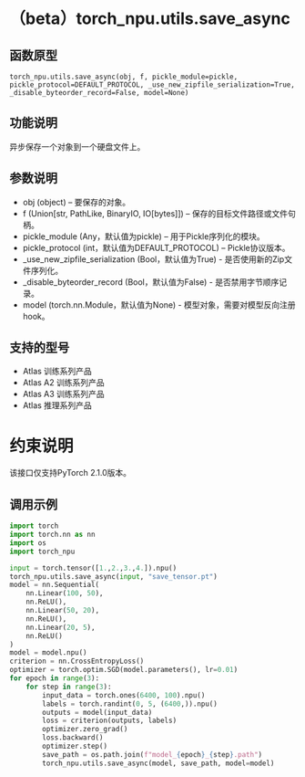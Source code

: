 # （beta）torch\_npu.utils.save\_async

## 函数原型

```
torch_npu.utils.save_async(obj, f, pickle_module=pickle, pickle_protocol=DEFAULT_PROTOCOL, _use_new_zipfile_serialization=True, _disable_byteorder_record=False, model=None)
```

## 功能说明

异步保存一个对象到一个硬盘文件上。

## 参数说明

-   obj \(object\) – 要保存的对象。
-   f \(Union\[str, PathLike, BinaryIO, IO\[bytes\]\]\) – 保存的目标文件路径或文件句柄。
-   pickle\_module \(Any，默认值为pickle\) – 用于Pickle序列化的模块。
-   pickle\_protocol \(int，默认值为DEFAULT\_PROTOCOL\) – Pickle协议版本。
-   \_use\_new\_zipfile\_serialization \(Bool，默认值为True\) - 是否使用新的Zip文件序列化。
-   \_disable\_byteorder\_record \(Bool，默认值为False\) - 是否禁用字节顺序记录。
-   model \(torch.nn.Module，默认值为None\) - 模型对象，需要对模型反向注册hook。

## 支持的型号

- <term>Atlas 训练系列产品</term>
- <term>Atlas A2 训练系列产品</term>
- <term>Atlas A3 训练系列产品</term>
- <term>Atlas 推理系列产品</term>

# 约束说明
该接口仅支持PyTorch 2.1.0版本。

## 调用示例

```python
import torch
import torch.nn as nn
import os
import torch_npu

input = torch.tensor([1.,2.,3.,4.]).npu()
torch_npu.utils.save_async(input, "save_tensor.pt")
model = nn.Sequential(
    nn.Linear(100, 50),
    nn.ReLU(),
    nn.Linear(50, 20),
    nn.ReLU(),
    nn.Linear(20, 5),
    nn.ReLU()
)
model = model.npu()
criterion = nn.CrossEntropyLoss()
optimizer = torch.optim.SGD(model.parameters(), lr=0.01)
for epoch in range(3):
    for step in range(3):
        input_data = torch.ones(6400, 100).npu()
        labels = torch.randint(0, 5, (6400,)).npu()
        outputs = model(input_data)
        loss = criterion(outputs, labels)
        optimizer.zero_grad()
        loss.backward()
        optimizer.step()
        save_path = os.path.join(f"model_{epoch}_{step}.path")
        torch_npu.utils.save_async(model, save_path, model=model)
```

